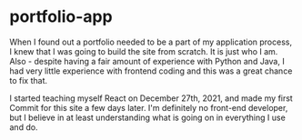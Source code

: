 # portfolio-app
When I found out a portfolio needed to be a part of my application process, I knew that I was going to build the site from scratch. It is just who I am. Also - despite having a fair amount of experience with Python and Java, I had very little experience with frontend coding and this was a great chance to fix that.

I started teaching myself React on December 27th, 2021, and made my first Commit for this site a few days later. I'm definitely no front-end developer, but I believe in at least understanding what is going on in everything I use and do. 
